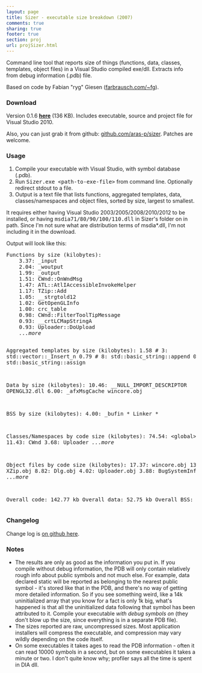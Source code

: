 ```yaml
---
layout: page
title: Sizer - executable size breakdown (2007)
comments: true
sharing: true
footer: true
section: proj
url: projSizer.html
---
```


<p>
Command line tool that reports size of things (functions, data, classes, templates, object files) in a Visual Studio compiled exe/dll. Extracts info from debug information (.pdb) file.
</p>
<p>
Based on code by Fabian "ryg" Giesen (<a href='http://farbrausch.com/~fg/'>farbrausch.com/~fg</a>).
</p>

<h3>Download</h3>
<p>
Version 0.1.6 <a href="files/sizer/Sizer-0.1.6.zip"><strong>here</strong></a> (136 KB). Includes executable, source and project file for Visual Studio 2010.
</p>
<p>
Also, you can just grab it from github: <a href="https://github.com/aras-p/sizer">github.com/aras-p/sizer</a>.
Patches are welcome.
</p>

<h3>Usage</h3>
<ol>
<li>Compile your executable with Visual Studio, with symbol database (.pdb).</li>
<li>Run <tt>Sizer.exe &lt;path-to-exe-file&gt;</tt> from command line. Optionally redirect stdout to a file.</li>
<li>Output is a text file that lists functions, aggregated templates, data, classes/namespaces and object files, sorted by size, largest to smallest.</li>
</ol>
<p>
It requires either having Visual Studio 2003/2005/2008/2010/2012 to be installed, or having <tt>msdia71/80/90/100/110.dll</tt> in Sizer's folder on in path. Since I'm not sure what
are distribution terms of msdia*.dll, I'm not including it in the download.
</p>
<p>Output will look like this:</p>
<pre class='listing'>
Functions by size (kilobytes):
    3.37: _input                                             input.obj
    2.04: _woutput                                           woutput.obj
    1.99: _output                                            output.obj
    1.51: CWnd::OnWndMsg                                     wincore.obj
    1.47: ATL::AtlIAccessibleInvokeHelper                    wincore.obj
    1.17: TZip::Add                                          XZip.obj
    1.05: __strgtold12                                       strgtold.obj
    1.02: GetOpenGLInfo                                      BugSystemInfo.obj
    1.00: crc_table                                          &lt;no objfile&gt;
    0.98: CWnd::FilterToolTipMessage                         tooltip.obj
    0.93: __crtLCMapStringA                                  a_map.obj
    0.93: Uploader::DoUpload                                 Uploader.obj
    <em>...more</em>

Aggregated templates by size (kilobytes):
    1.58 #    3: std::vector::_Insert_n
    0.79 #    8: std::basic_string::append
    0.53 #    6: std::basic_string::assign

Data by size (kilobytes):
   10.46: __NULL_IMPORT_DESCRIPTOR                           OPENGL32.dll
    6.00: _afxMsgCache 	wincore.obj

BSS by size (kilobytes):
    4.00: _bufin                                             * Linker *

Classes/Namespaces by code size (kilobytes):
   74.54: &lt;global&gt;
   11.43: CWnd
    3.68: Uploader
    <em>...more</em>

Object files by code size (kilobytes):
   17.37: wincore.obj
   13.05: XZip.obj
    8.82: Dlg.obj
    4.02: Uploader.obj
    3.88: BugSystemInfo.obj
    <em>...more</em>

Overall code:   142.77 kb
Overall data:    52.75 kb
Overall BSS:      4.00 kb
</pre>
</p>

<h3>Changelog</h3>

<p>
Change log is <a href="https://github.com/aras-p/sizer/blob/master/changelog.txt">on github here</a>.
</p>


<h3>Notes</h3>
<ul>
<li>The results are only as good as the information you put in. If you compile without debug information, the PDB will only contain
relatively rough info about public symbols and not much else. For example, data declared static will be reported as belonging to
the nearest public symbol - it's stored like that in the PDB, and there's no way of getting more detailed information. So if
you see something weird, like a 14k uninitialized array that you know for a fact is only 1k big, what's happened is that all
the uninitialized data following that symbol has been attributed to it. Compile your executable <em>with debug symbols on</em>
(they don't blow up the size, since everything is in a separate PDB file).</li>
<li>The sizes reported are raw, uncompressed sizes. Most application installers will compress the executable, and compression may vary wildly depending on the code itself.</li>
<li>On some executables it takes ages to read the PDB information - often it can read 10000 symbols in a second, but on some executables it takes a minute or two. I don't
quite know why; profiler says all the time is spent in DIA dll.</li>
</ul>
